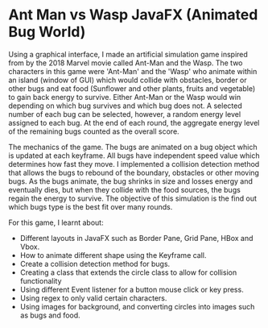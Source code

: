 # Ant Man vs Wasp JavaFX (Animated Bug World)

Using a graphical interface, I made an artificial simulation game inspired from by the 2018 Marvel movie called Ant-Man and the Wasp. The two characters in this game were 'Ant-Man' and the 'Wasp' who animate within an island (window of GUI) which would collide with obstacles, border or other bugs and eat food (Sunflower and other plants, fruits and vegetable) to gain back energy to survive. Either Ant-Man or the Wasp would win depending on which bug survives and which bug does not. A selected number of each bug can be selected, however, a random energy level assigned to each bug. At the end of each round, the aggregate energy level of the remaining bugs counted as the overall score.


The mechanics of the game. The bugs are animated on a bug object which is updated at each keyframe.  All bugs have independent speed value which determines how fast they move. I implemented a collision detection method that allows the bugs to rebound of the boundary, obstacles or other moving bugs. As the bugs animate, the bug shrinks in size and losses energy and eventually dies, but when they collide with the food sources, the bugs regain the energy to survive. The objective of this simulation is the find out which bugs type is the best fit over many rounds. 


For this game, I learnt about:


- Different layouts in JavaFX such as Border Pane, Grid Pane, HBox and Vbox. 
 - How to animate different shape using the Keyframe call. 
- Create a collision detection method for bugs.
- Creating a class that extends the circle class to allow for collision functionality 
- Using different Event listener for a button mouse click or key press.
- Using regex to only valid certain characters. 
- Using images for background, and converting circles into images such as bugs and food. 